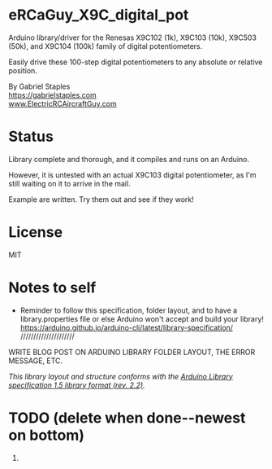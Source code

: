 # eRCaGuy_X9C_digital_pot

Arduino library/driver for the Renesas X9C102 (1k), X9C103 (10k), X9C503 (50k), and X9C104 (100k) family of digital potentiometers.

Easily drive these 100-step digital potentiometers to any absolute or relative position.

By Gabriel Staples  
https://gabrielstaples.com  
www.ElectricRCAircraftGuy.com  


# Status

Library complete and thorough, and it compiles and runs on an Arduino. 

However, it is untested with an actual X9C103 digital potentiometer, as I'm still waiting on it to arrive in the mail. 

Example are written. Try them out and see if they work!


# License
MIT


# Notes to self
- Reminder to follow this specification, folder layout, and to have a library.properties file or else Arduino won't accept and build your library! https://arduino.github.io/arduino-cli/latest/library-specification/ /////////////////////

WRITE BLOG POST ON ARDUINO LIBRARY FOLDER LAYOUT, THE ERROR MESSAGE, ETC.


_This library layout and structure conforms with the [Arduino Library specification 1.5 library format (rev. 2.2)](https://arduino.github.io/arduino-cli/latest/library-specification/)._


# TODO (delete when done--newest on bottom)
1. 
